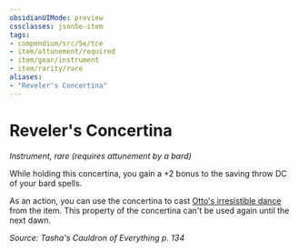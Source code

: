 ```yaml
---
obsidianUIMode: preview
cssclasses: json5e-item
tags:
- compendium/src/5e/tce
- item/attunement/required
- item/gear/instrument
- item/rarity/rare
aliases: 
- "Reveler's Concertina"
---
```

# Reveler's Concertina
*Instrument, rare (requires attunement by a bard)*  


While holding this concertina, you gain a +2 bonus to the saving throw DC of your bard spells.

As an action, you can use the concertina to cast [Otto's irresistible dance](/3-Mechanics/CLI/spells/ottos-irresistible-dance.md) from the item. This property of the concertina can't be used again until the next dawn.

*Source: Tasha's Cauldron of Everything p. 134*
